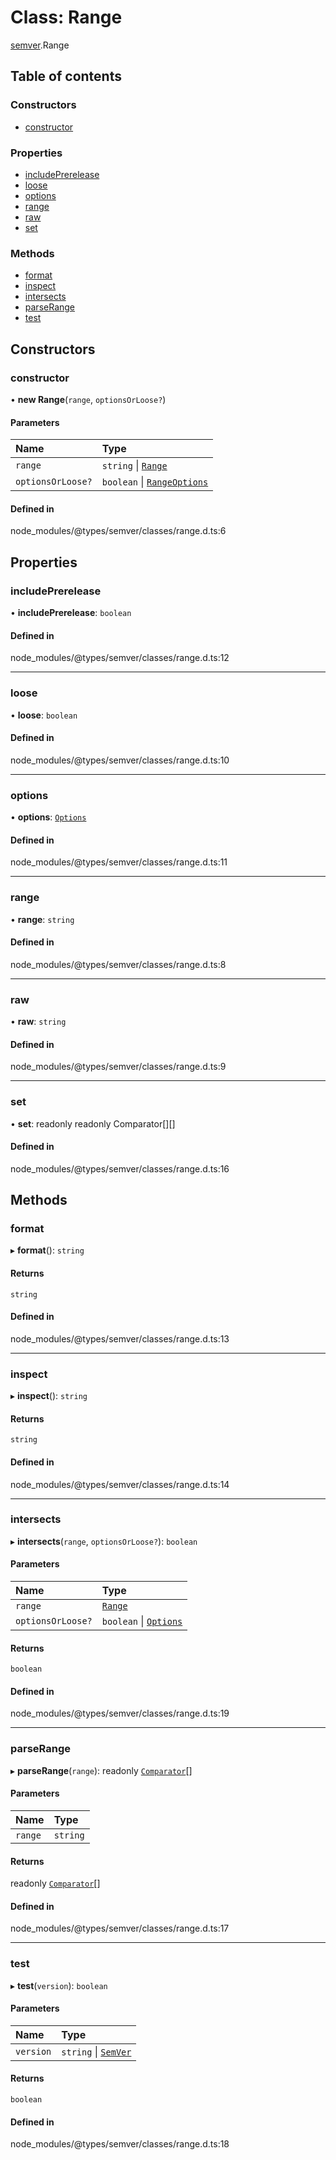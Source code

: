 # Class: Range

[semver](../modules/semver.md).Range

## Table of contents

### Constructors

- [constructor](semver.Range.md#constructor)

### Properties

- [includePrerelease](semver.Range.md#includeprerelease)
- [loose](semver.Range.md#loose)
- [options](semver.Range.md#options)
- [range](semver.Range.md#range)
- [raw](semver.Range.md#raw)
- [set](semver.Range.md#set)

### Methods

- [format](semver.Range.md#format)
- [inspect](semver.Range.md#inspect)
- [intersects](semver.Range.md#intersects)
- [parseRange](semver.Range.md#parserange)
- [test](semver.Range.md#test)

## Constructors

### constructor

• **new Range**(`range`, `optionsOrLoose?`)

#### Parameters

| Name              | Type                                                                |
| :---------------- | :------------------------------------------------------------------ |
| `range`           | `string` \| [`Range`](semver.Range.md)                              |
| `optionsOrLoose?` | `boolean` \| [`RangeOptions`](../interfaces/semver.RangeOptions.md) |

#### Defined in

node_modules/@types/semver/classes/range.d.ts:6

## Properties

### includePrerelease

• **includePrerelease**: `boolean`

#### Defined in

node_modules/@types/semver/classes/range.d.ts:12

---

### loose

• **loose**: `boolean`

#### Defined in

node_modules/@types/semver/classes/range.d.ts:10

---

### options

• **options**: [`Options`](../interfaces/semver.Options.md)

#### Defined in

node_modules/@types/semver/classes/range.d.ts:11

---

### range

• **range**: `string`

#### Defined in

node_modules/@types/semver/classes/range.d.ts:8

---

### raw

• **raw**: `string`

#### Defined in

node_modules/@types/semver/classes/range.d.ts:9

---

### set

• **set**: readonly readonly Comparator[][]

#### Defined in

node_modules/@types/semver/classes/range.d.ts:16

## Methods

### format

▸ **format**(): `string`

#### Returns

`string`

#### Defined in

node_modules/@types/semver/classes/range.d.ts:13

---

### inspect

▸ **inspect**(): `string`

#### Returns

`string`

#### Defined in

node_modules/@types/semver/classes/range.d.ts:14

---

### intersects

▸ **intersects**(`range`, `optionsOrLoose?`): `boolean`

#### Parameters

| Name              | Type                                                      |
| :---------------- | :-------------------------------------------------------- |
| `range`           | [`Range`](semver.Range.md)                                |
| `optionsOrLoose?` | `boolean` \| [`Options`](../interfaces/semver.Options.md) |

#### Returns

`boolean`

#### Defined in

node_modules/@types/semver/classes/range.d.ts:19

---

### parseRange

▸ **parseRange**(`range`): readonly [`Comparator`](semver.Comparator.md)[]

#### Parameters

| Name    | Type     |
| :------ | :------- |
| `range` | `string` |

#### Returns

readonly [`Comparator`](semver.Comparator.md)[]

#### Defined in

node_modules/@types/semver/classes/range.d.ts:17

---

### test

▸ **test**(`version`): `boolean`

#### Parameters

| Name      | Type                                     |
| :-------- | :--------------------------------------- |
| `version` | `string` \| [`SemVer`](semver.SemVer.md) |

#### Returns

`boolean`

#### Defined in

node_modules/@types/semver/classes/range.d.ts:18
